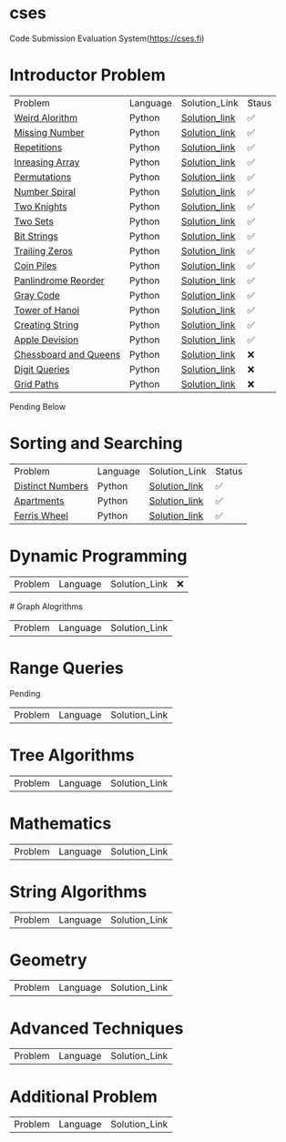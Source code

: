 # cses
Code Submission Evaluation System(https://cses.fi)
# Introductor Problem

<table align="center"> 
<tr>
<td>Problem</td>
<td>Language</td>
<td>Solution_Link</td>
  <td> Staus </td>
</tr>

<tr>
<td><a href="https://cses.fi/problemset/task/1068"> Weird Alorithm </a></td>
<td>Python</td>
<td><a href="https://github.com/GENRATECODE/cses/blob/main/Weird_Algorithm.py">Solution_link</a></td>
  <td>✅</td>
</tr>

<tr>
<td><a href="https://cses.fi/problemset/task/1083"> Missing Number </a></td>
<td>Python</td>
<td><a href="https://github.com/GENRATECODE/cses/blob/main/Missing_Number.py">Solution_link</a></td>
  <td>✅</td>
</tr>

<tr>
<td><a href="https://cses.fi/problemset/task/1069"> Repetitions </a></td>
<td>Python</td>
<td><a href="https://github.com/GENRATECODE/cses/blob/main/Repetitions.py">Solution_link</a></td>
<td>✅</td>
</tr>

<tr>
<td><a href="https://cses.fi/problemset/task/1094"> Inreasing Array </a></td>
<td>Python</td>
<td><a href="https://github.com/GENRATECODE/cses/blob/main/Increasing_Array.py">Solution_link</a></td>
<td>✅</td>
  </tr>

<tr>
<td><a href="https://cses.fi/problemset/task/1070"> Permutations </a></td>
<td>Python</td>
<td><a href="https://github.com/GENRATECODE/cses/blob/main/Permutations.py">Solution_link</a></td>
<td>✅</td>
  </tr>

<tr>
<td><a href="https://cses.fi/problemset/task/1071">Number Spiral</a></td>
<td>Python</td>
<td><a href="https://github.com/GENRATECODE/cses/blob/main/Number_spiral.py">Solution_link</a></td>
<td>✅</td>
  </tr>

<tr>
<td><a href="https://cses.fi/problemset/task/1072">Two Knights </a></td>
<td>Python</td>
<td><a href="https://github.com/GENRATECODE/cses/blob/main/Two_Knights.py">Solution_link</a></td>
<td>✅</td>
  </tr>

<tr>
<td><a href="https://cses.fi/problemset/task/1092"> Two Sets </a></td>
<td>Python</td>
<td><a href="https://github.com/GENRATECODE/cses/blob/main/Two_Set.py">Solution_link</a></td>
<td>✅</td>
  </tr>

<tr>
<td><a href="https://cses.fi/problemset/task/1617"> Bit Strings </a></td>
<td>Python</td>
<td><a href="https://github.com/GENRATECODE/cses/blob/main/Bit_Strings.py">Solution_link</a></td>
<td>✅</td>
  </tr>

<tr>
<td><a href="https://cses.fi/problemset/task/1618"> Trailing Zeros </a></td>
<td>Python</td>
<td><a href="https://github.com/GENRATECODE/cses/blob/main/Trailing_Zeros.py ">Solution_link</a></td>
<td>✅</td>
  </tr>

<tr>
<td><a href="https://cses.fi/problemset/task/1754"> Coin Piles </a></td>
<td>Python</td>
<td><a href="https://github.com/GENRATECODE/cses/blob/main/Coin_Piles.py">Solution_link</a></td>
<td>✅</td>
  </tr>

<tr>
<td><a href="https://cses.fi/problemset/task/1755">Panlindrome Reorder </a></td>
<td>Python</td>
<td><a href="https://github.com/GENRATECODE/cses/blob/main/Palindrome_Reoder.py">Solution_link</a></td>
  <td>✅</td>
  </tr>

<tr>
<td><a href="https://cses.fi/problemset/task/2205"> Gray Code </a></td>
<td>Python</td>
<td><a href="https://github.com/GENRATECODE/cses/blob/main/Gray_code.py">Solution_link</a></td>
   <td>✅</td>
</tr>

<tr>
<td><a href="https://cses.fi/problemset/task/2165">Tower of Hanoi</a></td>
<td>Python</td>
<td><a href="https://github.com/GENRATECODE/cses/blob/main/Tower_of_Brahma.py">Solution_link</a></td>
 <td>✅</td>
</tr>

<tr>
<td><a href="https://cses.fi/problemset/task/1622">Creating String </a></td>
<td>Python</td>
<td><a href="https://github.com/GENRATECODE/cses/blob/main/Creating_Strings.py">Solution_link</a></td>
  <td> ✅</td>
</tr>

<tr>
<td><a href="https://cses.fi/problemset/task/1623"> Apple Devision </a></td>
<td>Python</td>
<td><a href="https://github.com/GENRATECODE/cses/blob/main/Apple_Division.py">Solution_link</a></td>
  <td> ✅</td>
</tr>

<tr>
<td><a href="https://cses.fi/problemset/task/1624">Chessboard and Queens</a></td>
<td>Python</td>
<td><a href="">Solution_link</a></td>
  <td> ❌</td>
</tr>

<tr>
<td><a href="https://cses.fi/problemset/task/2431">Digit Queries  </a></td>
<td>Python</td>
<td><a href="">Solution_link</a></td>
  <td> ❌</td>
</tr>

<tr>
<td><a href="https://cses.fi/problemset/task/1625"> Grid Paths </a></td>
<td>Python</td>
<td><a href="">Solution_link</a></td>
  <td> ❌</td>
</tr>
</table>

<p>Pending Below </p>

# Sorting and Searching 
<table> 
<tr>
<td>Problem</td>
<td>Language</td>
<td>Solution_Link</td>
<td>Status</td>
</tr>

<tr>
<td> <a href="Distint_number.py">Distinct Numbers</a></td>
<td>Python</td>
<td><a href="Distint_number.py">Solution_link</a></td>
<td>✅</td>
</tr>

<tr>
<td> <a href="Apartments.py">Apartments</a></td>
<td>Python</td>
<td><a href="Apartments.py">Solution_link</a></td>
<td>✅</td>
</tr>

<tr>
<td> <a href="Ferris_Wheel.py">Ferris Wheel</a></td>
<td>Python</td>
<td><a href="Ferris_Wheel.py">Solution_link</a></td>
<td>✅</td>
</tr>


</table>


# Dynamic Programming
<table> 
<tr>
<td>Problem</td>
<td>Language</td>
<td>Solution_Link</td>
  <td> ❌</td>
</tr>
  </table>
# Graph Alogrithms
<table> 
<tr>
<td>Problem</td>
<td>Language</td>
<td>Solution_Link</td>
  
</tr>
  </table>
  
# Range Queries
<p>Pending</p>
<table> 
<tr>
<td>Problem</td>
<td>Language</td>
<td>Solution_Link</td>
  
</tr>
  </table>

# Tree Algorithms
<table> 
<tr>
<td>Problem</td>
<td>Language</td>
<td>Solution_Link</td>
</tr>
  </table>

# Mathematics
<table> 
<tr>
<td>Problem</td>
<td>Language</td>
<td>Solution_Link</td>
</tr>
  
  </table>

# String Algorithms
<table> 
<tr>
<td>Problem</td>
<td>Language</td>
<td>Solution_Link</td>
</tr>
  
  </table>


# Geometry 
<table> 
<tr>
<td>Problem</td>
<td>Language</td>
<td>Solution_Link</td>
</tr>
  
  </table>


# Advanced Techniques
<table> 
<tr>
<td>Problem</td>
<td>Language</td>
<td>Solution_Link</td>
</tr>
  </table>
  
  
# Additional Problem 
<table> 
<tr>
<td>Problem</td>
<td>Language</td>
<td>Solution_Link</td>
</tr>
  
  </table>



